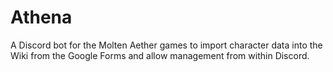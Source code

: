 # Athena
A Discord bot for the Molten Aether games to import character data into the Wiki from the Google Forms and allow management from within Discord.
